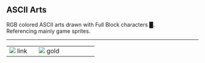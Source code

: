 ## ASCII Arts

RGB colored ASCII arts drawn with Full Block characters █.   
Referencing mainly game sprites.

---
<table>
  <tr>
    <td width="30%">
      <img src="https://user-images.githubusercontent.com/61376940/164202863-3b97e1ea-4b51-4052-a6e1-98e25999b45f.png">
      link
    </td>
    <td width="30%">
      <img src="https://user-images.githubusercontent.com/61376940/164202998-37a40aef-3c7a-49b2-b62f-b474e1914dda.png">
      gold
    </td>
    <td width="30%">
    </td>
  </tr>
</table>
